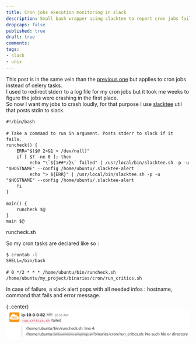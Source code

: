 ```yaml
---
title: Cron jobs execution monitoring in slack
description: Small bash wrapper using slacktee to report cron jobs fails to slack
dropcaps: false
published: true
draft: true
comments: 
tags:
- slack
- unix
---
```


This post is in the same vein than the [previous one](http://kray.me/2018/09/celery_monitoring_in_slack/) 
but applies to cron jobs instead of celery tasks.  
I used to redirect stderr to a log file for my cron jobs but it took me weeks to figure the jobs were 
crashing in the first place.  
So now I want my jobs to crash loudly, for that purpose I use [slacktee](https://github.com/coursehero/slacktee) util
that posts stdin to slack.

~~~ shell
#!/bin/bash

# Take a command to run in argument. Posts stderr to slack if it fails. 
runcheck() {
    ERR="$($@ 2>&1 > /dev/null)"
    if [ $? -ne 0 ]; then
         echo "\`${1##*/}\` failed" | /usr/local/bin/slacktee.sh -p -u "$HOSTNAME" --config /home/ubuntu/.slacktee-alert
         echo "> ${ERR}" | /usr/local/bin/slacktee.sh -p -u "$HOSTNAME" --config /home/ubuntu/.slacktee-alert
    fi
}

main() {
    runcheck $@
}
main $@
~~~ 
<span class='buffer-title center'>runcheck.sh</span>

So my cron tasks are declared like so :

~~~plaintext
$ crontab -l
SHELL=/bin/bash

# 0 */2 * * * /home/ubuntu/bin/runcheck.sh /home/ubuntu/my_project/binaries/cron/run_critics.sh
~~~

In case of failure, a slack alert pops with all needed infos : hostname, command that fails and error message.

{:.center}
![slack notification with developers facemojis](/public/img/posts/cron_alert.png) 
